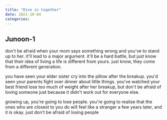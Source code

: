 ```yaml
---
title: "Dive in together"
date: 2021-10-04
categories:
---
```



## Junoon-1

don't be afraid when your mom says
something wrong and you've to stand
up to her. it'll lead to a major argument.
it'll be a hard battle, but just know that
their idea of living a life is different from
yours. just know, they come from a 
different generation.

you have seen your elder sister cry into the
pillow after the breakup. you'd seen your
parents fight over dinner about little things.
you've watched your best friend lose too
much of weight after her breakup, but don't
be afraid of loving someone just because it
didn't work out for everyone else.

growing up, you're going to lose people.
you're going to realise that the ones who
are closest to you do will feel like a
stranger a few years later, and it is okay.
just don't be afraid of losing people